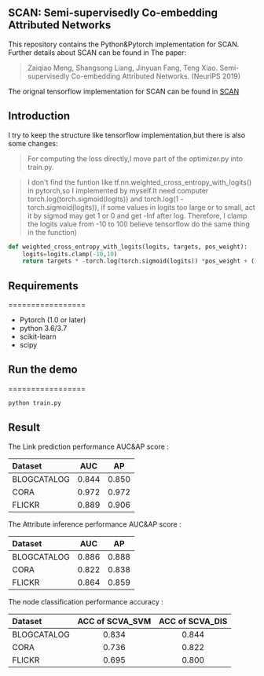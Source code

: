 ## SCAN: Semi-supervisedly Co-embedding Attributed Networks
This repository contains the Python&Pytorch implementation for SCAN. Further details about SCAN can be found in 
The paper:
> Zaiqiao Meng, Shangsong Liang, Jinyuan Fang, Teng Xiao. Semi-supervisedly Co-embedding Attributed Networks. (NeurIPS 2019)

The orignal tensorflow implementation for SCAN can be found in [SCAN](https://github.com/mengzaiqiao/SCAN)
## Introduction

I try to keep the structure like tensorflow implementation,but there is also some changes:

>For computing the loss directly,I move part of the optimizer.py into train.py.

>I don't find the funtion like tf.nn.weighted_cross_entropy_with_logits() in pytorch,so I implemented by myself.It need computer torch.log(torch.sigmoid(logits)) and torch.log(1 - torch.sigmoid(logits)), if some values in logits too large or to small, act it by sigmod may get 1 or 0 and get -lnf after log. Therefore, I clamp the logits value from -10 to 10(I believe tensorflow do the same thing in the function)

```python
def weighted_cross_entropy_with_logits(logits, targets, pos_weight):
    logits=logits.clamp(-10,10)
    return targets * -torch.log(torch.sigmoid(logits)) *pos_weight + (1 - targets) * -torch.log(1 - torch.sigmoid(logits))
```


## Requirements

=================
* Pytorch (1.0 or later)
* python 3.6/3.7
* scikit-learn
* scipy

## Run the demo
=================

```bash
python train.py
```
## Result


The  Link prediction performance AUC&AP score :

| Dataset     |  AUC  |  AP   |
| :---------- | :---: | :---: |
| BLOGCATALOG | 0.844 | 0.850 |
| CORA        | 0.972 | 0.972 |
| FLICKR      | 0.889 | 0.906 |

The  Attribute inference performance AUC&AP score :

| Dataset     |  AUC  |  AP   |
| :---------- | :---: | :---: |
| BLOGCATALOG | 0.886 | 0.888 |
| CORA        | 0.822 | 0.838 |
| FLICKR      | 0.864 | 0.859 |

The  node classification performance accuracy :

| Dataset     |  ACC of SCVA_SVM  |  ACC of SCVA_DIS   |
| :---------- | :---: | :---: |
| BLOGCATALOG | 0.834 | 0.844 |
| CORA        | 0.736 | 0.822 |
| FLICKR      | 0.695 | 0.800 |